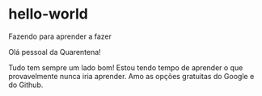 # hello-world
Fazendo para aprender a fazer

Olá pessoal da Quarentena!

Tudo tem sempre um lado bom!
Estou tendo tempo de aprender o que 
provavelmente nunca iria aprender.
Amo as opções gratuitas do Google e do Github.

